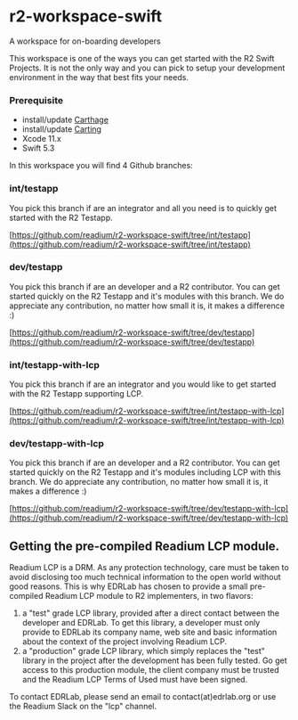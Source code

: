 # r2-workspace-swift
A workspace for on-boarding developers

This workspace is one of the ways you can get started with the R2 Swift Projects. It is not the only way and you can pick to setup your development environment in the way that best fits your needs.

### Prerequisite
- install/update [Carthage](https://github.com/Carthage/Carthage)
- install/update [Carting](https://github.com/artemnovichkov/Carting) 
- Xcode 11.x
- Swift 5.3



In this workspace you will find 4 Github branches:

### int/testapp
You pick this branch if are an integrator and all you need is to quickly get started with the R2 Testapp. 

[https://github.com/readium/r2-workspace-swift/tree/int/testapp](https://github.com/readium/r2-workspace-swift/tree/int/testapp)

### dev/testapp
You pick this branch if are an developer and a R2 contributor. You can get started quickly on the R2 Testapp and it's modules with this branch. We do appreciate any contribution, no matter how small it is, it makes a difference :) 

[https://github.com/readium/r2-workspace-swift/tree/dev/testapp](https://github.com/readium/r2-workspace-swift/tree/dev/testapp)

### int/testapp-with-lcp
You pick this branch if are an integrator and you would like to get started with the R2 Testapp supporting LCP. 

[https://github.com/readium/r2-workspace-swift/tree/int/testapp-with-lcp](https://github.com/readium/r2-workspace-swift/tree/int/testapp-with-lcp)

### dev/testapp-with-lcp
You pick this branch if are an developer and a R2 contributor. You can get started quickly on the R2 Testapp and it's modules including LCP with this branch. We do appreciate any contribution, no matter how small it is, it makes a difference :) 

[https://github.com/readium/r2-workspace-swift/tree/dev/testapp-with-lcp](https://github.com/readium/r2-workspace-swift/tree/dev/testapp-with-lcp)


## Getting the pre-compiled Readium LCP module.

Readium LCP is a DRM. As any protection technology, care must be taken to avoid disclosing too much technical information to the open world without good reasons. This is why EDRLab has chosen to provide a small pre-compiled Readium LCP module to R2 implementers, in two flavors:

1. a "test" grade LCP library, provided after a direct contact between the developer and EDRLab. To get this library, a developer must only provide to EDRLab its company name, web site and basic information about the context of the project involving Readium LCP.
2.  a "production" grade LCP library, which simply replaces the "test" library in the project after the development has been fully tested. Go get access to this production module, the client company must be trusted and the Readium LCP Terms of Used must have been signed.

To contact EDRLab, please send an email to contact(at)edrlab.org or use the Readium Slack on the "lcp" channel.

